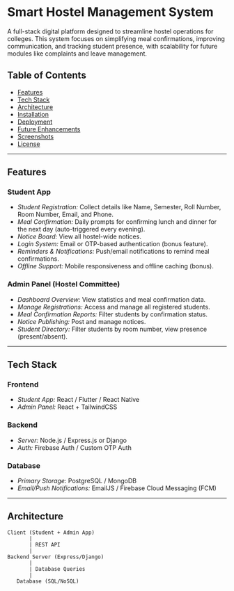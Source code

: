 # Smart Hostel Management System

A full-stack digital platform designed to streamline hostel operations for colleges. This system focuses on simplifying meal confirmations, improving communication, and tracking student presence, with scalability for future modules like complaints and leave management.

## Table of Contents
- [Features](#features)
- [Tech Stack](#tech-stack)
- [Architecture](#architecture)
- [Installation](#installation)
- [Deployment](#deployment)
- [Future Enhancements](#future-enhancements)
- [Screenshots](#screenshots)
- [License](#license)

---

## Features

### Student App
- *Student Registration:* Collect details like Name, Semester, Roll Number, Room Number, Email, and Phone.
- *Meal Confirmation:* Daily prompts for confirming lunch and dinner for the next day (auto-triggered every evening).
- *Notice Board:* View all hostel-wide notices.
- *Login System:* Email or OTP-based authentication (bonus feature).
- *Reminders & Notifications:* Push/email notifications to remind meal confirmations.
- *Offline Support:* Mobile responsiveness and offline caching (bonus).

### Admin Panel (Hostel Committee)
- *Dashboard Overview:* View statistics and meal confirmation data.
- *Manage Registrations:* Access and manage all registered students.
- *Meal Confirmation Reports:* Filter students by confirmation status.
- *Notice Publishing:* Post and manage notices.
- *Student Directory:* Filter students by room number, view presence (present/absent).

---

## Tech Stack

### Frontend
- *Student App:* React / Flutter / React Native
- *Admin Panel:* React + TailwindCSS

### Backend
- *Server:* Node.js / Express.js or Django
- *Auth:* Firebase Auth / Custom OTP Auth

### Database
- *Primary Storage:* PostgreSQL / MongoDB
- *Email/Push Notifications:* EmailJS / Firebase Cloud Messaging (FCM)

---

## Architecture

```plaintext
Client (Student + Admin App)
       |
       | REST API
       |
Backend Server (Express/Django)
       |
       | Database Queries
       |
   Database (SQL/NoSQL)